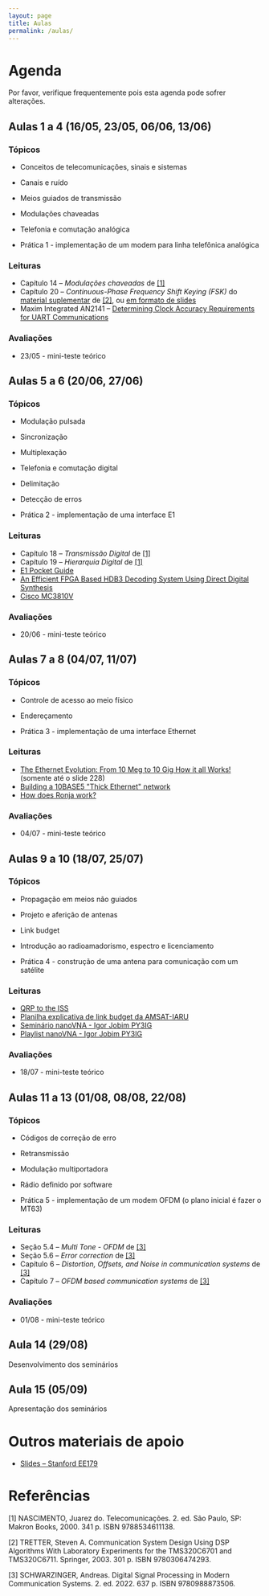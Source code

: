 ```yaml
---
layout: page
title: Aulas
permalink: /aulas/
---
```


# Agenda

Por favor, verifique frequentemente pois esta agenda pode sofrer alterações.

## Aulas 1 a 4 (16/05, 23/05, 06/06, 13/06)

### Tópicos

* Conceitos de telecomunicações, sinais e sistemas
* Canais e ruído
* Meios guiados de transmissão
* Modulações chaveadas
* Telefonia e comutação analógica

* Prática 1 - implementação de um modem para linha telefônica analógica

### Leituras

* Capítulo 14 – *Modulações chaveadas* de [[1]](#referências)
* Capítulo 20 – *Continuous-Phase Frequency Shift Keying (FSK)* do [material suplementar](https://user.eng.umd.edu/~tretter/commlab/c6713slides/AdditionalExperiments.pdf#page=18) de [[2]](#referências), ou [em formato de slides](https://user.eng.umd.edu/~tretter/commlab/c6713slides/FSKSlides.pdf)
* Maxim Integrated AN2141 – [Determining Clock Accuracy Requirements for UART Communications](https://www.analog.com/en/technical-articles/determining-clock-accuracy-requirements-for-uart-communications.html)

### Avaliações

* 23/05 - mini-teste teórico

## Aulas 5 a 6 (20/06, 27/06)

### Tópicos

* Modulação pulsada
* Sincronização
* Multiplexação
* Telefonia e comutação digital
* Delimitação
* Detecção de erros

* Prática 2 - implementação de uma interface E1

### Leituras

* Capítulo 18 – *Transmissão Digital* de [[1]](#referências)
* Capítulo 19 – *Hierarquia Digital* de [[1]](#referências)
* [E1 Pocket Guide](https://web.fe.up.pt/~mleitao/STEL/Tecnico/E1_ACTERNA.pdf)
* [An Efficient FPGA Based HDB3 Decoding System Using Direct Digital Synthesis](http://www.ijfcc.org/papers/230-B278.pdf)
* [Cisco MC3810V](/static/cisco-MC3810V.pdf)

### Avaliações

* 20/06 - mini-teste teórico


## Aulas 7 a 8 (04/07, 11/07)

### Tópicos

* Controle de acesso ao meio físico
* Endereçamento

* Prática 3 - implementação de uma interface Ethernet

### Leituras

* [The Ethernet Evolution: From 10 Meg to 10 Gig How it all Works!](https://www.iol.unh.edu/sites/default/files/knowledgebase/ethernet/ethernet_evolution.pdf) (somente até o slide 228)
* [Building a 10BASE5 "Thick Ethernet" network](https://www1.fs.cvut.cz/cz/u12110/prt/site/lan/10BASE5.htm)
* [How does Ronja work?](http://ronja.twibright.com/technotes/how.php)

### Avaliações

* 04/07 - mini-teste teórico


## Aulas 9 a 10 (18/07, 25/07)

### Tópicos

* Propagação em meios não guiados
* Projeto e aferição de antenas
* Link budget
* Introdução ao radioamadorismo, espectro e licenciamento

* Prática 4 - construção de uma antena para comunicação com um satélite

### Leituras

* [QRP to the ISS](https://www.work-sat.com/ewExternalFiles/QRP-ISS.pdf)
* [Planilha explicativa de link budget da AMSAT-IARU](http://www.amsatuk.me.uk/iaru/AMSAT-IARU_Link_Model_Rev2.5.5.xls)
* [Seminário nanoVNA - Igor Jobim PY3IG](https://www.youtube.com/playlist?list=PL3vze9c1yreiayo-c1M-bDaDPzbwdM1SZ)
* [Playlist nanoVNA - Igor Jobim PY3IG](https://www.youtube.com/playlist?list=PL3vze9c1yrehpr-adTlAZcMglwiUEPj-_)

### Avaliações

* 18/07 - mini-teste teórico


## Aulas 11 a 13 (01/08, 08/08, 22/08)

### Tópicos

* Códigos de correção de erro
* Retransmissão
* Modulação multiportadora
* Rádio definido por software

* Prática 5 - implementação de um modem OFDM (o plano inicial é fazer o MT63)

### Leituras

* Seção 5.4 – *Multi Tone - OFDM* de [[3]](#referências)
* Seção 5.6 – *Error correction* de [[3]](#referências)
* Capítulo 6 – *Distortion, Offsets, and Noise in communication systems* de [[3]](#referências)
* Capítulo 7 – *OFDM based communication systems* de [[3]](#referências)

### Avaliações

* 01/08 - mini-teste teórico


## Aula 14 (29/08)

Desenvolvimento dos seminários


## Aula 15 (05/09)

Apresentação dos seminários


# Outros materiais de apoio

* [Slides – Stanford EE179](https://web.stanford.edu/class/ee179/Notes.html)


# Referências

[1] NASCIMENTO, Juarez do. Telecomunicações. 2. ed. São Paulo, SP: Makron Books, 2000. 341 p. ISBN 9788534611138.

[2] TRETTER, Steven A. Communication System Design Using DSP Algorithms With Laboratory Experiments for the TMS320C6701 and TMS320C6711. Springer, 2003. 301 p. ISBN 9780306474293.

[3] SCHWARZINGER, Andreas. Digital Signal Processing in Modern Communication Systems. 2. ed. 2022. 637 p. ISBN 9780988873506.

